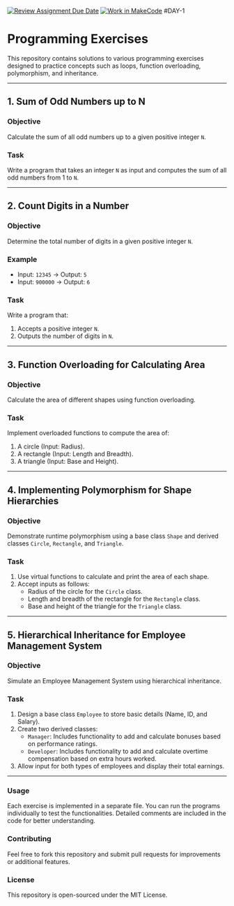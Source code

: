 [![Review Assignment Due Date](https://classroom.github.com/assets/deadline-readme-button-22041afd0340ce965d47ae6ef1cefeee28c7c493a6346c4f15d667ab976d596c.svg)](https://classroom.github.com/a/qGNm9sGz)
[![Work in MakeCode](https://classroom.github.com/assets/work-in-make-code-8824cc13a1a3f34ffcd245c82f0ae96fdae6b7d554b6539aec3a03a70825519c.svg)](https://classroom.github.com/online_ide?assignment_repo_id=17584533&assignment_repo_type=AssignmentRepo)
#DAY-1
# Programming Exercises

This repository contains solutions to various programming exercises designed to practice concepts such as loops, function overloading, polymorphism, and inheritance.

---

## 1. **Sum of Odd Numbers up to N**
### Objective
Calculate the sum of all odd numbers up to a given positive integer `N`.

### Task
Write a program that takes an integer `N` as input and computes the sum of all odd numbers from 1 to `N`.

---

## 2. **Count Digits in a Number**
### Objective
Determine the total number of digits in a given positive integer `N`.

### Example
- Input: `12345` → Output: `5`
- Input: `900000` → Output: `6`

### Task
Write a program that:
1. Accepts a positive integer `N`.
2. Outputs the number of digits in `N`.

---

## 3. **Function Overloading for Calculating Area**
### Objective
Calculate the area of different shapes using function overloading.

### Task
Implement overloaded functions to compute the area of:
1. A circle (Input: Radius).
2. A rectangle (Input: Length and Breadth).
3. A triangle (Input: Base and Height).

---

## 4. **Implementing Polymorphism for Shape Hierarchies**
### Objective
Demonstrate runtime polymorphism using a base class `Shape` and derived classes `Circle`, `Rectangle`, and `Triangle`.

### Task
1. Use virtual functions to calculate and print the area of each shape.
2. Accept inputs as follows:
   - Radius of the circle for the `Circle` class.
   - Length and breadth of the rectangle for the `Rectangle` class.
   - Base and height of the triangle for the `Triangle` class.

---

## 5. **Hierarchical Inheritance for Employee Management System**
### Objective
Simulate an Employee Management System using hierarchical inheritance.

### Task
1. Design a base class `Employee` to store basic details (Name, ID, and Salary).
2. Create two derived classes:
   - `Manager`: Includes functionality to add and calculate bonuses based on performance ratings.
   - `Developer`: Includes functionality to add and calculate overtime compensation based on extra hours worked.
3. Allow input for both types of employees and display their total earnings.

---

### Usage
Each exercise is implemented in a separate file. You can run the programs individually to test the functionalities. Detailed comments are included in the code for better understanding.

### Contributing
Feel free to fork this repository and submit pull requests for improvements or additional features.

### License
This repository is open-sourced under the MIT License.

